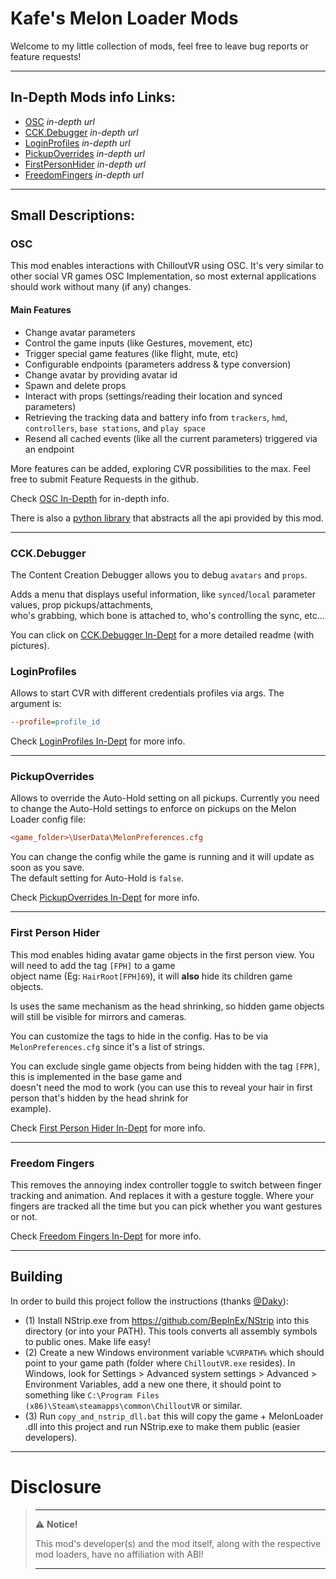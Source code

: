 # Kafe's Melon Loader Mods

Welcome to my little collection of mods, feel free to leave bug reports or feature requests!

---

## In-Depth Mods info Links:

- [OSC](OSC) *in-depth url*
- [CCK.Debugger](CCK.Debugger) *in-depth url*
- [LoginProfiles](LoginProfiles) *in-depth url*
- [PickupOverrides](PickupOverrides) *in-depth url*
- [FirstPersonHider](FirstPersonHider) *in-depth url*
- [FreedomFingers](FreedomFingers) *in-depth url*

---

## Small Descriptions:  

### OSC

This mod enables interactions with ChilloutVR using OSC. It's very similar to other social VR games OSC Implementation,
so most external applications should work without many (if any) changes.

#### Main Features

- Change avatar parameters
- Control the game inputs (like Gestures, movement, etc)
- Trigger special game features (like flight, mute, etc)
- Configurable endpoints (parameters address & type conversion)
- Change avatar by providing avatar id
- Spawn and delete props
- Interact with props (settings/reading their location and synced parameters)
- Retrieving the tracking data and battery info from `trackers`, `hmd`, `controllers`, `base stations`, and `play space`
- Resend all cached events (like all the current parameters) triggered via an endpoint

More features can be added, exploring CVR possibilities to the max. Feel free to submit Feature Requests in the github.

Check [OSC In-Depth](OSC) for in-depth info.

There is also a [python library](https://github.com/kafeijao/cvr_osc_lib_py) that abstracts all the api provided by this
mod.

---

### CCK.Debugger

The Content Creation Debugger allows you to debug `avatars` and `props`.

Adds a menu that displays useful information, like `synced`/`local` parameter values, prop pickups/attachments,  
who's grabbing, which bone is attached to, who's controlling the sync, etc...

You can click on [CCK.Debugger In-Dept](CCK.Debugger) for a more detailed readme (with pictures).

### LoginProfiles

Allows to start CVR with different credentials profiles via args. The argument is:

```cfg
--profile=profile_id
```

Check [LoginProfiles In-Dept](LoginProfiles) for more info.

---

### PickupOverrides

Allows to override the Auto-Hold setting on all pickups.
Currently you need to change the Auto-Hold settings to enforce on pickups on the Melon Loader config file:

```cfg
<game_folder>\UserData\MelonPreferences.cfg
```

You can change the config while the game is running and it will update as soon as you save.  
The default setting for Auto-Hold is `false`.

Check [PickupOverrides In-Dept](PickupOverrides) for more info.

---

### First Person Hider

This mod enables hiding avatar game objects in the first person view. You will need to add the tag `[FPH]` to a game  
object name (Eg: `HairRoot[FPH]69`), it will **also** hide its children game objects.

Is uses the same mechanism as the head shrinking, so hidden game objects will still be visible for mirrors and cameras.

You can customize the tags to hide in the config. Has to be via `MelonPreferences.cfg` since it's a list of strings.

You can exclude single game objects from being hidden with the tag `[FPR]`, this is implemented in the base game and  
doesn't need the mod to work (you can use this to reveal your hair in first person that's hidden by the head shrink for  
example).

Check [First Person Hider In-Dept](FirstPersonHider) for more info.

---

### Freedom Fingers

This removes the annoying index controller toggle to switch between finger tracking and animation. And replaces it with
a gesture toggle. Where your fingers are tracked all the time but you can pick whether you want gestures or not.

Check [Freedom Fingers In-Dept](FreedomFingers) for more info.

---

## Building

In order to build this project follow the instructions (thanks [@Daky](https://github.com/dakyneko)):

- (1) Install NStrip.exe from https://github.com/BepInEx/NStrip into this directory (or into your PATH). This tools
  converts all assembly symbols to public ones. Make life easy!
- (2) Create a new Windows environment variable `%CVRPATH%` which should point to your game path (folder
  where `ChilloutVR.exe` resides). In Windows, look for Settings > Advanced system settings > Advanced > Environment
  Variables, add a new one there, it should point to something
  like `C:\Program Files (x86)\Steam\steamapps\common\ChilloutVR` or similar.
- (3) Run `copy_and_nstrip_dll.bat` this will copy the game + MelonLoader .dll into this project and run NStrip.exe to
  make them public (easier developers).

---

# Disclosure  

> ---
> ⚠️ **Notice!**  
>
> This mod's developer(s) and the mod itself, along with the respective mod loaders, have no affiliation with ABI!
>
> ---
